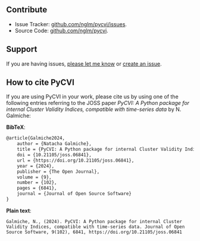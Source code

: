 ## Contribute

- Issue Tracker: [github.com/nglm/pycvi/issues](https://github.com/nglm/pycvi/issues).
- Source Code: [github.com/nglm/pycvi](github.com/nglm/pycvi).

## Support

If you are having issues, [please let me know](https://www.uib.no/en/persons/Natacha.Madeleine.Georgette.Galmiche) or [create an issue](https://github.com/nglm/pycvi/issues).

## How to cite PyCVI

If you are using PyCVI in your work, please cite us by using one of the following entries referring to the JOSS paper *PyCVI: A Python package for internal Cluster Validity Indices, compatible with time-series data* by N. Galmiche:

**BibTeX**:

```tex
@article{Galmiche2024,
    author = {Natacha Galmiche},
    title = {PyCVI: A Python package for internal Cluster Validity Indices, compatible with time-series data},
    doi = {10.21105/joss.06841},
    url = {https://doi.org/10.21105/joss.06841},
    year = {2024},
    publisher = {The Open Journal},
    volume = {9},
    number = {102},
    pages = {6841},
    journal = {Journal of Open Source Software}
}
```

**Plain text**:

```text
Galmiche, N., (2024). PyCVI: A Python package for internal Cluster Validity Indices, compatible with time-series data. Journal of Open Source Software, 9(102), 6841, https://doi.org/10.21105/joss.06841
```